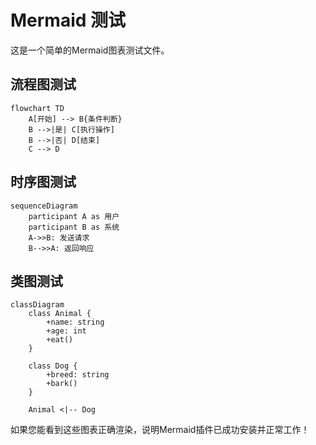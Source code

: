 # Mermaid 测试

这是一个简单的Mermaid图表测试文件。

## 流程图测试

```mermaid
flowchart TD
    A[开始] --> B{条件判断}
    B -->|是| C[执行操作]
    B -->|否| D[结束]
    C --> D
```

## 时序图测试

```mermaid
sequenceDiagram
    participant A as 用户
    participant B as 系统
    A->>B: 发送请求
    B-->>A: 返回响应
```

## 类图测试

```mermaid
classDiagram
    class Animal {
        +name: string
        +age: int
        +eat()
    }
    
    class Dog {
        +breed: string
        +bark()
    }
    
    Animal <|-- Dog
```

如果您能看到这些图表正确渲染，说明Mermaid插件已成功安装并正常工作！